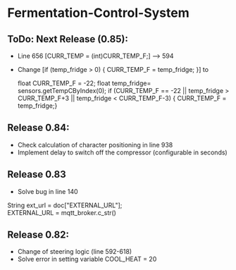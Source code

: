 # Fermentation-Control-System

## ToDo: Next Release (0.85):
- Line 656 [CURR_TEMP = (int)CURR_TEMP_F;] --> 594
- Change   [if (temp_fridge > 0) { CURR_TEMP_F = temp_fridge; }] to

  float CURR_TEMP_F = -22;
  float temp_fridge= sensors.getTempCByIndex(0);
  if (CURR_TEMP_F == -22 || temp_fridge > CURR_TEMP_F+3 || temp_fridge < CURR_TEMP_F-3)
    { CURR_TEMP_F = temp_fridge;}
  


## Release 0.84:
- Check calculation of character positioning in line 938
- Implement delay to switch off the compressor (configurable in seconds)

## Release 0.83
- Solve bug in line 140

String ext_url = doc["EXTERNAL_URL"];     
EXTERNAL_URL = mqtt_broker.c_str()

## Release 0.82:
- Change of steering logic (line 592-618)
- Solve error in setting variable COOL_HEAT = 20
